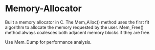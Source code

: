 # Memory-Allocator

Built a memory allocator in C. The Mem_Alloc() method uses the first fit algorithm to allocate the memory requested by the user. Mem_Free() method always coalesces both adjacent memory blocks if they are free.

Use Mem_Dump for performance analysis.
